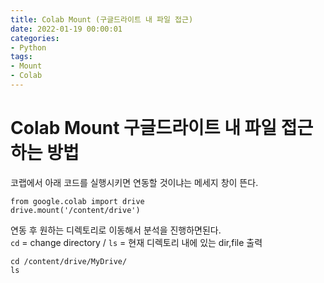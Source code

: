 ```yaml
---
title: Colab Mount (구글드라이트 내 파일 접근)
date: 2022-01-19 00:00:01
categories:
- Python
tags:
- Mount
- Colab
---
```


# Colab Mount 구글드라이트 내 파일 접근하는 방법
코랩에서 아래 코드를 실행시키면 연동할 것이냐는 메세지 창이 뜬다. 
```
from google.colab import drive
drive.mount('/content/drive')
```

연동 후 원하는 디렉토리로 이동해서 분석을 진행하면된다. <br>`cd` = change directory / `ls` = 현재 디렉토리 내에 있는 dir,file 출력
```
cd /content/drive/MyDrive/
ls
```